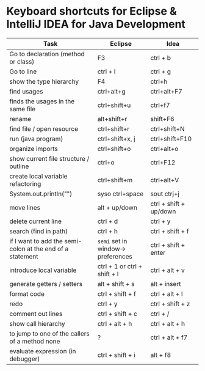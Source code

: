 # Keyboard shortcuts for Eclipse & IntelliJ IDEA for Java Development

| Task | Eclipse  | Idea |
| ------------- | ------------- | ------------- |
| Go to declaration (method or class) |  F3 | ctrl + b |
| Go to line | ctrl + l  | ctrl + g |
| show the type hierarchy | F4 | ctrl+h | 
| find usages | ctrl+alt+g | ctrl+alt+F7	| 
| finds the usages in the same file | ctrl+shift+u | ctrl+f7	| 
| rename | alt+shift+r | shift+F6 | 
| find file / open resource | ctrl+shift+r | ctrl+shift+N | 
| run (java program) | ctrl+shift+x, j | ctrl+shift+F10 | 
| organize imports | ctrl+shift+o | ctrl+alt+o | 
| show current file structure / outline | ctrl+o | ctrl+F12 | 
| create local variable refactoring | ctrl+shift+m | ctrl+alt+V | 
| System.out.println("") | syso ctrl+space | sout ctrj+j | 
| move lines | alt + up/down | ctrl + shift + up/down | 
| delete current line | ctrl + d | ctrl + y | 
| search (find in path) | ctrl + h | ctrl + shift + f | 
| if I want to add the semi-colon at the end of a statement | `semi` set in window-> preferences | ctrl + shift + enter | 
| introduce local variable | ctrl + 1 or ctrl + shift + l | ctrl + alt + v | 
| generate getters / setters | alt + shift + s | alt + insert | 
| format code | ctrl + shift + f | ctrl + alt + l | 
| redo | ctrl + y | ctrl + shift + z | 
| comment out lines | ctrl + shift + c | ctrl + / | 
| show call hierarchy | ctrl + alt + h | ctrl + alt + h | 
| to jump to one of the callers of a method none | ? | ctrl + alt + f7 | 
| evaluate expression (in debugger) | ctrl + shift + i | alt + f8 | 
